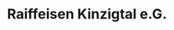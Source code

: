---
title: "Raiffeisen Kinzigtal e.G."
url: /biberach-baden/raiffeisen-kinzigtal-e-g/
shop: Lebensmittel
---